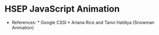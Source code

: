 # HSEP JavaScript Animation
* References:
              * Google CSSI
              * Ariana Rice and Tanvi Haldiya (Snowman Animation)

